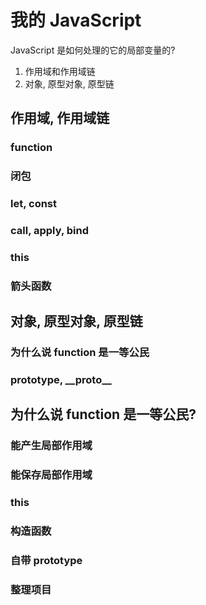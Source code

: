 # 我的 JavaScript

JavaScript 是如何处理的它的局部变量的?

1. 作用域和作用域链
2. 对象, 原型对象, 原型链

## 作用域, 作用域链

### function

### 闭包

### let, const

### call, apply, bind

### this

### 箭头函数

## 对象, 原型对象, 原型链

### 为什么说 function 是一等公民

### prototype, \_\_proto\_\_

## 为什么说 function 是一等公民?

### 能产生局部作用域

### 能保存局部作用域

### this

### 构造函数

### 自带 prototype

### 整理项目
